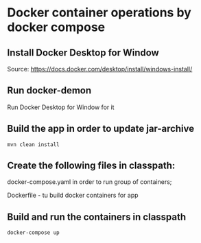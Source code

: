 # Docker container operations by docker compose

## Install Docker Desktop for Window
Source: https://docs.docker.com/desktop/install/windows-install/

## Run docker-demon
Run Docker Desktop for Window for it

## Build the app in order to update jar-archive

``
mvn clean install
``

## Create the following files in classpath: 
docker-compose.yaml in order to run group of containers; 

Dockerfile - tu build docker containers for app  

## Build and run the containers in classpath

``
docker-compose up
``
